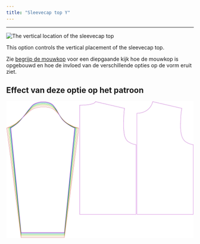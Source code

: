 ```yaml
---
title: "Sleevecap top Y"
---
```


---

![The vertical location of the sleevecap top](./sleevecaptopfactory.svg)

This option controls the vertical placement of the sleevecap top.

<Tip>

Zie [begrijp de mouwkop](/docs/patterns/brian/options#understanding-the-sleevecap) voor een diepgaande
kijk hoe de mouwkop is opgebouwd en hoe de invloed van de verschillende opties op de vorm eruit ziet.

</Tip>

## Effect van deze optie op het patroon

![This image shows the effect of this option by superimposing several variants that have a different value for this option](brian_sleevecaptopfactory_sample.svg "Effect of this option on the pattern")

